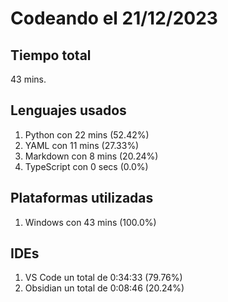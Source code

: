 # Codeando el 21/12/2023

## Tiempo total
43 mins.

## Lenguajes usados
1. Python con 22 mins (52.42%)
1. YAML con 11 mins (27.33%)
1. Markdown con 8 mins (20.24%)
1. TypeScript con 0 secs (0.0%)

## Plataformas utilizadas
1. Windows con 43 mins (100.0%)

## IDEs
1. VS Code un total de 0:34:33 (79.76%)
1. Obsidian un total de 0:08:46 (20.24%)
